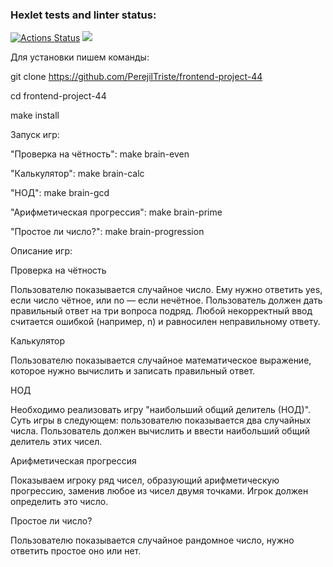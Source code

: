 ### Hexlet tests and linter status:
[![Actions Status](https://github.com/PerejilTriste/frontend-project-44/workflows/hexlet-check/badge.svg)](https://github.com/PerejilTriste/frontend-project-44/actions)
<a href="https://codeclimate.com/github/PerejilTriste/frontend-project-44/maintainability"><img src="https://api.codeclimate.com/v1/badges/28a6d48adca976ee870a/maintainability" /></a>

Для установки пишем команды:

git clone https://github.com/PerejilTriste/frontend-project-44

cd frontend-project-44

make install

Запуск игр:

"Проверка на чётность": make brain-even

"Калькулятор": make brain-calc

"НОД": make brain-gcd

"Арифметическая прогрессия": make brain-prime

 "Простое ли число?": make brain-progression

 Описание игр:

 Проверка на чётность

 Пользователю показывается случайное число.
 Ему нужно ответить yes, если число чётное, или no — если нечётное.
 Пользователь должен дать правильный ответ на три вопроса подряд.
 Любой некорректный ввод считается ошибкой (например, n) и равносилен неправильному ответу.

 Калькулятор

Пользователю показывается случайное математическое выражение, которое нужно вычислить и записать правильный ответ.

 НОД

Необходимо реализовать игру "наибольший общий делитель (НОД)". Суть игры в следующем: пользователю показывается два случайных числа. Пользователь должен вычислить и ввести наибольший общий делитель этих чисел.

Арифметическая прогрессия

Показываем игроку ряд чисел, образующий арифметическую прогрессию, заменив любое из чисел двумя точками. Игрок должен определить это число.

Простое ли число?

Пользователю показывается случайное рандомное число, нужно ответить простое оно или нет.







